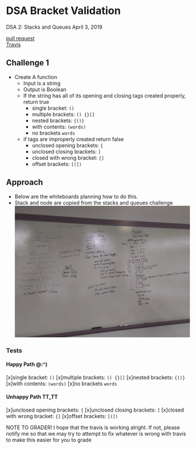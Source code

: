 # DSA Bracket Validation
DSA 2: Stacks and Queues
April 3, 2019

[pull request](https://github.com/abferris/data-structures-and-algorithms/pull/41)  
[Travis](https://travis-ci.com/abferris/data-structures-and-algorithms)
## Challenge 1


* Create A function
  * Input is a string
  * Output is Boolean
  * If the string has all of its opening and closing tags created properly, return true
    * single bracket: `()`
    * multiple brackets: `() {}[]`
    * nested brackets: `{()}`
    * with contents: `(words)`
    * no brackets `words`
  * if tags are improperly created return false
    * unclosed opening brackets: `{`
    * unclosed closing brackets: `]`
    * closed with wrong bracket: `{]`
    * offset brackets: `[(])`

## Approach 
* Below are the whiteboards planning how to do this.
* Stack and node are copied from the stacks and queues challenge
![whiteboard-stacks](./assets/Whiteboard.jpg)




### Tests  
#### Happy Path @:^)
[x]single bracket: `()`
[x]multiple brackets: `() {}[]`
[x]nested brackets: `{()}`
[x]with contents: `(words)`
[x]no brackets `words`
#### Unhappy Path TT_TT
[x]unclosed opening brackets: `{`
[x]unclosed closing brackets: `]`
[x]closed with wrong bracket: `{]`
[x]offset brackets: `[(])`

NOTE TO GRADER! I hope that the travis is working alright. If not, please notify me so that we may try to attempt to fix whatever is wrong with travis to make this easier for you to grade 
